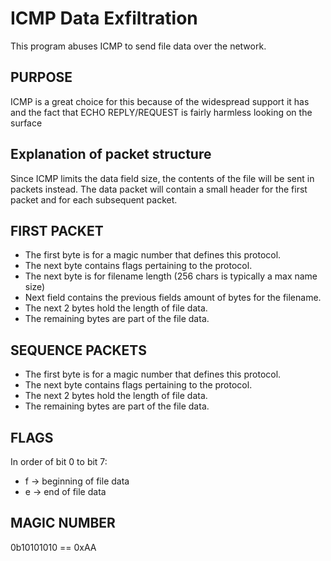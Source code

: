 # ICMP Data Exfiltration
This program abuses ICMP to send file data over the network.

## PURPOSE
ICMP is a great choice for this because of the widespread support it has and
the fact that ECHO REPLY/REQUEST is fairly harmless looking on the surface

## Explanation of packet structure
Since ICMP limits the data field size, the contents of the file will be sent
in packets instead. The data packet will contain a small header for the first
packet and for each subsequent packet.

## FIRST PACKET

* The first byte is for a magic number that defines this protocol.
* The next byte contains flags pertaining to the protocol.
* The next byte is for filename length (256 chars is typically a max name size)
* Next field contains the previous fields amount of bytes for the filename.
* The next 2 bytes hold the length of file data.
* The remaining bytes are part of the file data.

## SEQUENCE PACKETS
* The first byte is for a magic number that defines this protocol.
* The next byte contains flags pertaining to the protocol.
* The next 2 bytes hold the length of file data.
* The remaining bytes are part of the file data.

## FLAGS
In order of bit 0 to bit 7:
* f -> beginning of file data
* e -> end of file data

## MAGIC NUMBER
0b10101010 == 0xAA
